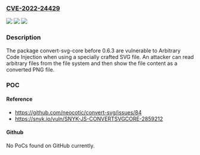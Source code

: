 ### [CVE-2022-24429](https://cve.mitre.org/cgi-bin/cvename.cgi?name=CVE-2022-24429)
![](https://img.shields.io/static/v1?label=Product&message=convert-svg-core&color=blue)
![](https://img.shields.io/static/v1?label=Version&message=n%2Fa&color=blue)
![](https://img.shields.io/static/v1?label=Vulnerability&message=Arbitrary%20Code%20Injection&color=brighgreen)

### Description

The package convert-svg-core before 0.6.3 are vulnerable to Arbitrary Code Injection when using a specially crafted SVG file. An attacker can read arbitrary files from the file system and then show the file content as a converted PNG file.

### POC

#### Reference
- https://github.com/neocotic/convert-svg/issues/84
- https://snyk.io/vuln/SNYK-JS-CONVERTSVGCORE-2859212

#### Github
No PoCs found on GitHub currently.


